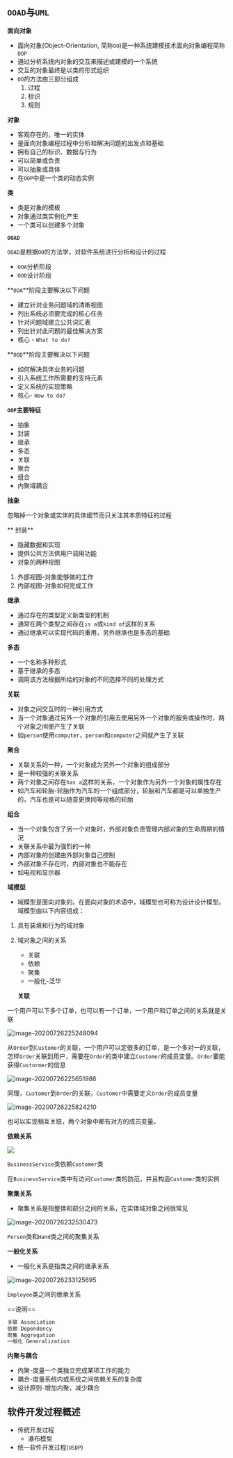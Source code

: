 ## `OOAD`与`UML`



**面向对象**

- 面向对象(Object-Orientation, 简称`OO`)是一种系统建模技术面向对象编程简称`OOP`
- 通过分析系统内对象的交互来描述或建模的一个系统
- 交互的对象最终是以类的形式组织
- `OO`的方法由三部分组成
  1. 过程
  2. 标识
  3. 规则

**对象**

- 客观存在的，唯一的实体
- 是面向对象编程过程中分析和解决问题的出发点和基础
- 拥有自己的标识、数据与行为
- 可以简单或负责
- 可以抽象或具体
- 在`OOP`中是一个类的动态实例

**类**

- 类是对象的模板
- 对象通过类实例化产生
- 一个类可以创建多个对象

**`OOAD`**

`OOAD`是根据`OO`的方法学，对软件系统进行分析和设计的过程

- `OOA`分析阶段
- `OOD`设计阶段

**`OOA`**阶段主要解决以下问题

- 建立针对业务问题域的清晰视图
- 列出系统必须要完成的核心任务
- 针对问题域建立公共词汇表
- 列出针对此问题的最佳解决方案
- 核心 - `What to do?`

**`OOD`**阶段主要解决以下问题

- 如何解决具体业务的问题
- 引入系统工作所需要的支持元素
- 定义系统的实现策略
- 核心- `How to do?`

**`OOP`主要特征**

- 抽象
- 封装
- 继承
- 多态
- 关联
- 聚合
- 组合
- 内聚域耦合

**抽象**

忽略掉一个对象或实体的具体细节而只关注其本质特征的过程

**        封装**

- 隐藏数据和实现
- 提供公共方法供用户调用功能
- 对象的两种视图

1. 外部视图-对象能够做的工作
2. 内部视图-对象如何完成工作

**继承**

- 通过存在的类型定义新类型的机制
- 通常在两个类型之间存在`is a`或`kind of`这样的关系
- 通过继承可以实现代码的重用，另外继承也是多态的基础

**多态**

- 一个名称多种形式
- 基于继承的多态
- 调用该方法根据所给的对象的不同选择不同的处理方式

**关联**

- 对象之间交互时的一种引用方式
- 当一个对象通过另外一个对象的引用去使用另外一个对象的服务或操作时，两个对象之间便产生了关联
- 如`person`使用`computer`，`person`和`computer`之间就产生了关联

**聚合**

- 关联关系的一种，一个对象成为另外一个对象的组成部分
- 是一种较强的关联关系
- 两个对象之间存在`has a`这样的关系，一个对象作为另外一个对象的属性存在
- 如汽车和轮胎-轮胎作为汽车的一个组成部分，轮胎和汽车都是可以单独生产的，汽车也是可以随意更换同等规格的轮胎

**组合**

- 当一个对象包含了另一个对象时，外部对象负责管理内部对象的生命周期的情况
- 关联关系中最为强烈的一种
- 内部对象的创建由外部对象自己控制
- 外部对象不存在时，内部对象也不能存在
- 如电视和显示器

**域模型**

- 域模型是面向对象的。在面向对象的术语中，域模型也可称为设计设计模型。域模型由以下内容组成：

1. 具有装填和行为的域对象

2. 域对象之间的关系

   - 关联
   - 依赖
   - 聚集
   - 一般化-泛华

   **关联**

  一个用户可以下多个订单，也可以有一个订单，一个用户和订单之间的关系就是关联

![image-20200726225248094](picture/image-20200726225248094.png)

从`Order`到`Customer`的关联，一个用户可以定很多的订单，是一个多对一的关联，怎样`Order`关联到用户，需要在`Order`的类中建立`Customer`的成员变量。`Order`要能获得`Custormer`的信息

![image-20200726225651986](picture/image-20200726225651986.png)

同理，`Customer`到`Order`的关联，`Customer`中需要定义`Order`的成员变量

![image-20200726225824210](picture/image-20200726225824210.png)

也可以实现相互关联，两个对象中都有对方的成员变量。

**依赖关系**

![](picture/Main.png)

`BusinessService`类依赖`Customer`类

在`BusinessService`类中有访问`Customer`类的防范，并且构造`Customer`类的实例

**聚集关系**

- 聚集关系是指整体和部分之间的关系，在实体域对象之间很常见

![image-20200726232530473](picture/image-20200726232530473.png)

`Person`类和`Hand`类之间的聚集关系

**一般化关系**

- 一般化关系是指类之间的继承关系

![image-20200726233125695](picture/image-20200726233125695.png)

`Employee`类之间的继承关系



==说明==

```bash
关联 Association
依赖 Dependency
聚集 Aggregation
一般化 Generalization
```

**内聚与耦合**

- 内聚-度量一个类独立完成某项工作的能力
- 耦合-度量系统内或系统之间依赖关系的复杂度
- 设计原则-增加内聚，减少耦合



## 软件开发过程概述

- 传统开发过程
  - 瀑布模型
- 统一软件开发过程(`USDP`)





